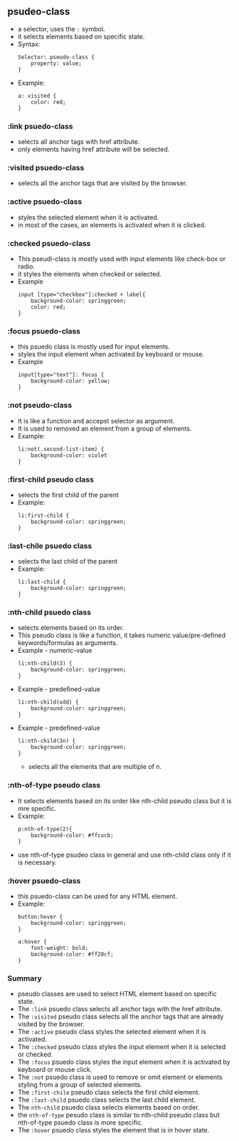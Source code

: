 ## psudeo-class
* a selector, uses the `:` symbol.
* it selects elements based on specific state.
* Syntax:
	```
	Selector: pseudo-class {
		property: value;
	}
	```
* Example:
	```
	a: visited {
		color: red;
	}
	```

### :link psuedo-class
* selects all anchor tags with href attribute.
* only elements having href attribute will be selected.

### :visited psuedo-class
* selects all the anchor tags that are visited by the browser.

### :active psuedo-class
* styles the selected element when it is activated.
* in most of the cases, an elements is activated when it is clicked.

### :checked psuedo-class
* This pseudi-class is mostly used with input elements like check-box or radio.
* it styles the elements when checked or selected.
* Example
	```
	input [type="checkbox"]:checked + label{
		background-color: springgreen;
		color: red;
	}
	```

### :focus psuedo-class
* this psuedo class is mostly used for input elements.
* styles the input element when activated by keyboard or mouse.
* Example
	```
	input[type="text"]: focus {
		background-color: yellow;
	}
	```

### :not pseudo-class
* It is like a function and accepst selector as argument.
* It is used to removed an element from a group of elements.
* Example:
	```
	li:not(.second-list-item) {
		background-color: violet
	}
	```
### :first-child pseudo class
* selects the first child of the parent
* Example:
	```
	li:first-child {
		background-color: springgreen;
	}
	```

### :last-chile psuedo class
* selects the last child of the parent
* Example:
	```
	li:last-child {
		background-color: springgreen;
	}
	```
### :nth-child psuedo class
* selects elements based on its order.
* This pseudo class is like a function, it takes numeric value/pre-defined keywords/formulas as arguments.
* Example - numeric-value
	```
	li:nth-child(3) {
		background-color: springgreen;
	}
	```
* Example - predefined-value
	```
	li:nth-child(odd) {
		background-color: springgreen;
	}
	```
* Example - predefined-value
	```
	li:nth-child(3n) {
		background-color: springgreen;
	}
	```
	* selects all the elements that are multiple of n.

### :nth-of-type pseudo class
* It selects elements based on its order like nth-child pseudo class but it is mre specific.
* Example:
	```
	p:nth-of-type(2){
		background-color: #ffcocb;
	}
	```
* use nth-of-type psudeo class in general and use nth-child class only if it is necessary.
	
### :hover psuedo-class
* this psuedo-class can be used for any HTML element.
* Example:
	```
	button:hover {
		background-color: springgreen;
	}

	a:hover {
		font-weight: bold;
		background-color: #ff20cf;
	}
	```

### Summary
* pseudo classes are used to select HTML element based on specific state.
* The `:link` psuedo class selects all anchor tags with the href attribute.
* The `:visited` pseudo class selects all the anchor tags that are already visited by the browser.
* The `:active` pseudo class styles the selected element when it is activated.
* The `:checked` pseudo class styles the input element when it is selected or checked.
* The `:focus` psuedo class styles the input element when it is activated by keyboard or mouse click.
* The `:not` psuedo class is used to remove or omit element or elements styling from a group of selected elements.
* The `:first-chile` pseudo class selects the first child element.
* The `:last-child` psuedo class selects the last child element.
* The `nth-child` psuedo class selects elements based on order.
* the `nth-of-type` pesudo class is similar to nth-child pseudo class but nth-of-type psuedo class is more specific.
* The `:hover` psuedo class styles the element that is in hover state.